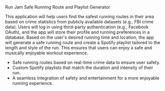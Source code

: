 Run Jam
Safe Running Route and Playlist Generator

This application will help users find the safest running routes in their area based on crime statistics from publicly available datasets (e.g., FBI crime data). Users will log in using third-party authentication (e.g., Facebook OAuth), and the app will store their profile and running preferences in a database. Based on the user's desired running time and location, the app will generate a safe running route and create a Spotify playlist tailored to the length and style of the run. This ensures that users can enjoy a safe and musically enjoyable workout experience.

- Safe running routes based on real-time crime data to ensure user safety.
- Custom Spotify playlists that match the duration and intensity of their run.
- A seamless integration of safety and entertainment for a more enjoyable running experience.
